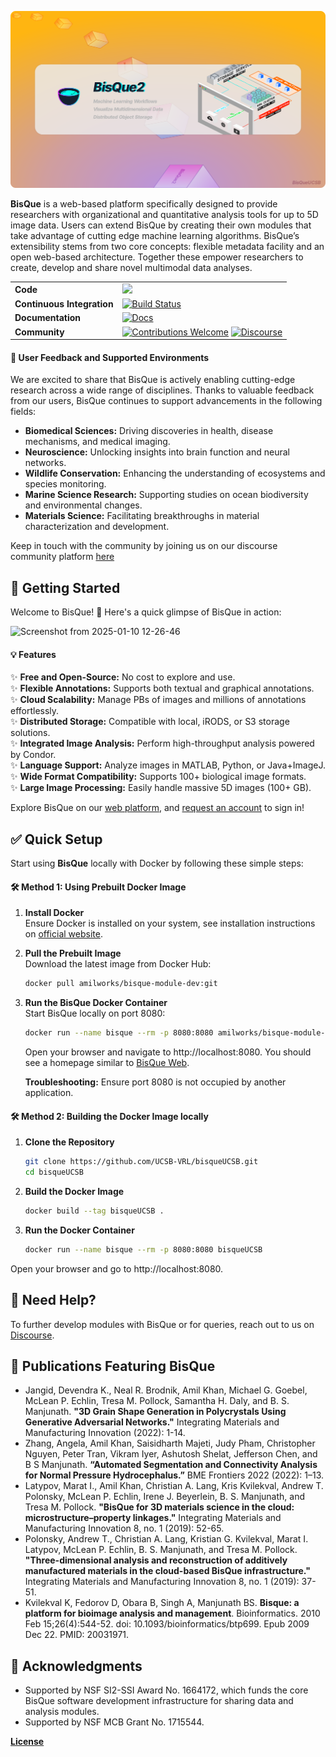 <p align="center">
  <img src="docs/images/bq-github-banner2.svg" alt="bisque-logo" width="600">
</p>

**BisQue** is a web-based platform specifically designed to provide researchers with organizational and quantitative analysis tools for up to 5D image data. Users can extend BisQue by creating their own modules that take advantage of cutting edge machine learning algorithms. BisQue’s extensibility stems from two core concepts: flexible metadata facility and an open web-based architecture. Together these empower researchers to create, develop and share novel multimodal data analyses.

||  |
|----------------------------   |----------------------------------------------------------------------------|
|**Code**                       | ![](https://img.shields.io/badge/BisQue%20Stable%20Release-v1.0.0-brightgreen) |
| **Continuous Integration**    | [![Build Status](https://github.com/UCSB-VRL/bisqueUCSB/actions/workflows/docker-image.yml/badge.svg)](https://github.com/UCSB-VRL/bisqueUCSB/actions/workflows/docker-image.yml/badge.svg) |
| **Documentation**             | [![Docs](https://img.shields.io/badge/docs-website-blue?style=flat)](https://bisque.gitbook.io/docs/) |
| **Community**              | [![Contributions Welcome](https://img.shields.io/badge/contributions-welcome-yellow.svg?style=flat)](https://bisqueUCSB.github.io/contributing.html) [![Discourse](https://img.shields.io/badge/Discourse-v2.9.0-blue)](https://community.bisque2.ece.ucsb.edu/) |

#### 🌟 User Feedback and Supported Environments
We are excited to share that BisQue is actively enabling cutting-edge research across a wide range of disciplines. Thanks to valuable feedback from our users, BisQue continues to support advancements in the following fields:

* **Biomedical Sciences:** Driving discoveries in health, disease mechanisms, and medical imaging.
* **Neuroscience:** Unlocking insights into brain function and neural networks.
* **Wildlife Conservation:** Enhancing the understanding of ecosystems and species monitoring.
* **Marine Science Research:** Supporting studies on ocean biodiversity and environmental changes.
* **Materials Science:** Facilitating breakthroughs in material characterization and development.

Keep in touch with the community by joining us on our discourse community platform [here](https://community.bisque2.ece.ucsb.edu/)

## 🚀 Getting Started

Welcome to BisQue! 🎉 Here's a quick glimpse of BisQue in action:

![Screenshot from 2025-01-10 12-26-46](https://github.com/user-attachments/assets/3eb7425a-c0e7-4e28-b0fb-332c40b38a0a)

#### 💡 Features

✨ **Free and Open-Source:** No cost to explore and use.  
✨ **Flexible Annotations:** Supports both textual and graphical annotations.    
✨ **Cloud Scalability:** Manage PBs of images and millions of annotations effortlessly.   
✨ **Distributed Storage:** Compatible with local, iRODS, or S3 storage solutions.   
✨ **Integrated Image Analysis:** Perform high-throughput analysis powered by Condor.   
✨ **Language Support:** Analyze images in MATLAB, Python, or Java+ImageJ.   
✨ **Wide Format Compatibility:** Supports 100+ biological image formats.   
✨ **Large Image Processing:** Easily handle massive 5D images (100+ GB).   

Explore BisQue on our [web platform](https://bisque2.ece.ucsb.edu), and [request an account](https://docs.google.com/forms/d/e/1FAIpQLSfUCwOdl8Gd1KErPXbLWSPvF74ApT7M142sYQVdwluDUJXMAg/viewform) to sign in!

## ✅ Quick Setup

Start using **BisQue** locally with Docker by following these simple steps:

#### 🛠️ Method 1:  Using Prebuilt Docker Image

1. **Install Docker**  
   Ensure Docker is installed on your system, see installation instructions on [official website](https://docs.docker.com/engine/install/).

2. **Pull the Prebuilt Image**  
   Download the latest image from Docker Hub:
   ```bash
   docker pull amilworks/bisque-module-dev:git
3. **Run the BisQue Docker Container**  
   Start BisQue locally on port 8080:
   ```bash
   docker run --name bisque --rm -p 8080:8080 amilworks/bisque-module-dev:git
   ```
   Open your browser and navigate to http://localhost:8080. You should see a homepage similar to [BisQue Web](https://bisque2.ece.ucsb.edu).

   **Troubleshooting:** Ensure port 8080 is not occupied by another application.

#### 🛠️ Method 2:  Building the Docker Image locally

1. **Clone the Repository**
   ```bash
   git clone https://github.com/UCSB-VRL/bisqueUCSB.git
   cd bisqueUCSB
   ```

2. **Build the Docker Image**
   ```bash
   docker build --tag bisqueUCSB .
   ```
3. **Run the Docker Container**
   ```bash
   docker run --name bisque --rm -p 8080:8080 bisqueUCSB
   ```
Open your browser and go to http://localhost:8080.

## 💬 Need Help?
To further develop modules with BisQue or for queries, reach out to us on [Discourse](https://community.bisque2.ece.ucsb.edu/).

## 📰 Publications Featuring BisQue

* Jangid, Devendra K., Neal R. Brodnik, Amil Khan, Michael G. Goebel, McLean P. Echlin, Tresa M. Pollock, Samantha H. Daly, and B. S. Manjunath. __"3D Grain Shape Generation in Polycrystals Using Generative Adversarial Networks."__ Integrating Materials and Manufacturing Innovation (2022): 1-14.
*  Zhang, Angela, Amil Khan, Saisidharth Majeti, Judy Pham, Christopher Nguyen, Peter Tran, Vikram Iyer, Ashutosh Shelat, Jefferson Chen, and B S Manjunath. __“Automated Segmentation and Connectivity Analysis for Normal Pressure Hydrocephalus.”__ BME Frontiers 2022 (2022): 1–13.
* Latypov, Marat I., Amil Khan, Christian A. Lang, Kris Kvilekval, Andrew T. Polonsky, McLean P. Echlin, Irene J. Beyerlein, B. S. Manjunath, and Tresa M. Pollock. __"BisQue for 3D materials science in the cloud: microstructure–property linkages."__ Integrating Materials and Manufacturing Innovation 8, no. 1 (2019): 52-65.
* Polonsky, Andrew T., Christian A. Lang, Kristian G. Kvilekval, Marat I. Latypov, McLean P. Echlin, B. S. Manjunath, and Tresa M. Pollock. __"Three-dimensional analysis and reconstruction of additively manufactured materials in the cloud-based BisQue infrastructure."__ Integrating Materials and Manufacturing Innovation 8, no. 1 (2019): 37-51.
* Kvilekval K, Fedorov D, Obara B, Singh A, Manjunath BS. __Bisque: a platform for bioimage analysis and management__. Bioinformatics. 2010 Feb 15;26(4):544-52. doi: 10.1093/bioinformatics/btp699. Epub 2009 Dec 22. PMID: 20031971.

## 🌟 Acknowledgments
- Supported by NSF SI2-SSI Award No. 1664172, which funds the core BisQue software development infrastructure for sharing data and analysis modules.
- Supported by NSF MCB Grant No. 1715544.

[__License__](https://github.com/UCSB-VRL/bisqueUCSB/blob/master/source/LICENSE)
